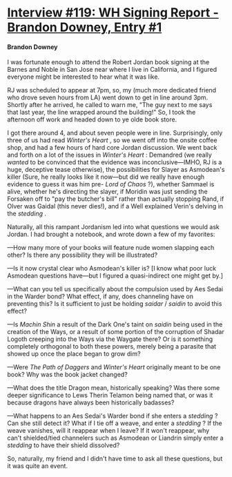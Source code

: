 # [Interview #119: WH Signing Report - Brandon Downey, Entry #1](https://www.theoryland.com/intvmain.php?i=119#1)

#### Brandon Downey

I was fortunate enough to attend the Robert Jordan book signing at the Barnes and Noble in San Jose near where I live in California, and I figured everyone might be interested to hear what it was like.

RJ was scheduled to appear at 7pm, so, my (much more dedicated friend who drove seven hours from LA) went down to get in line around 3pm. Shortly after he arrived, he called to warn me, "The guy next to me says that last year, the line wrapped around the building!" So, I took the afternoon off work and headed down to ye olde book store.

I got there around 4, and about seven people were in line. Surprisingly, only three of us had read
*Winter's Heart*
, so we went off into the onsite coffee shop, and had a few hours of hard core Jordan discussion. We went back and forth on a lot of the issues in
*Winter's Heart*
: Demandred (we really
*wanted*
to be convinced that the evidence was inconclusive—IMHO, RJ is a huge, deceptive tease otherwise), the possibilities for Slayer as Asmodean's killer (Sure, he really looks like it now—but did we really have enough evidence to guess it was him pre-
*Lord of Chaos*
?), whether Sammael is alive, whether he's directing the slayer, if Moridin was just sending the Forsaken off to "pay the butcher's bill" rather than actually stopping Rand, if Olver was Gaidal (this never dies!), and if a Well explained Verin's delving in the
*stedding*
.

Naturally, all this rampant Jordanism led into what questions we would ask Jordan. I had brought a notebook, and wrote down a few of my favorites:

—How many more of your books will feature nude women slapping each other? Is there any possibility they will be illustrated?

—Is it now crystal clear who Asmodean's killer is? [I know what poor luck Asmodean questions have—but I figured a quasi-indirect one might get by.]

—What can you tell us specifically about the compulsion used by Aes Sedai in the Warder bond? What effect, if any, does channeling have on preventing this? Is it sufficient to just be holding
*saidar*
/
*saidin*
to avoid this effect?

—Is
*Machin Shin*
a result of the Dark One's taint on
*saidin*
being used in the creation of the Ways, or a result of some portion of the corruption of Shadar Logoth creeping into the Ways via the Waygate there? Or is it something completely orthogonal to both these powers, merely being a parasite that showed up once the place began to grow dim?

—Were
*The Path of Daggers*
and
*Winter's Heart*
originally meant to be one book? Why was the book jacket changed?

—What does the title Dragon mean, historically speaking? Was there some deeper significance to Lews Therin Telamon being named that, or was it because dragons have always been historically badasses?

—What happens to an Aes Sedai's Warder bond if she enters a
*stedding*
? Can she still detect it? What if I tie off a weave, and enter a
*stedding*
? If the weave vanishes, will it reappear when I leave? If it won't reappear, why can't shielded/tied channelers such as Asmodean or Liandrin simply enter a
*stedding*
to have their shield dissolved?

So, naturally, my friend and I didn't have time to ask all these questions, but it was quite an event.

